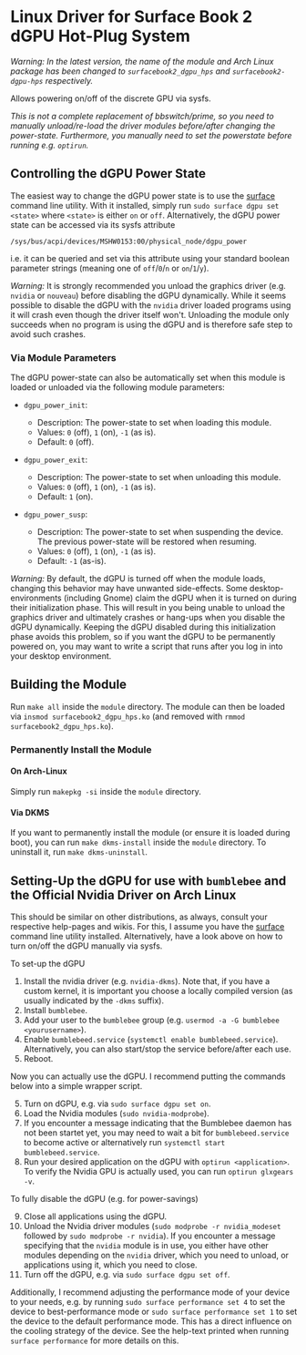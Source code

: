 # Linux Driver for Surface Book 2 dGPU Hot-Plug System

_Warning: In the latest version, the name of the module and Arch Linux package has been changed to `surfacebook2_dgpu_hps` and `surfacebook2-dgpu-hps` respectively._

Allows powering on/off of the discrete GPU via sysfs.

_This is not a complete replacement of bbswitch/prime, so you need to manually unload/re-load the driver modules before/after changing the power-state.
Furthermore, you manually need to set the powerstate before running e.g. `optirun`._

## Controlling the dGPU Power State

The easiest way to change the dGPU power state is to use the [surface](https://github.com/qzed/linux-surface-control) command line utility.
With it installed, simply run `sudo surface dgpu set <state>` where `<state>` is either `on` or `off`.
Alternatively, the dGPU power state can be accessed via its sysfs attribute
```
/sys/bus/acpi/devices/MSHW0153:00/physical_node/dgpu_power
```
i.e. it can be queried and set via this attribute using your standard boolean parameter strings (meaning one of `off`/`0`/`n` or `on`/`1`/`y`).

_Warning:_
It is strongly recommended you unload the graphics driver (e.g. `nvidia` or `nouveau`) before disabling the dGPU dynamically.
While it seems possible to disable the dGPU with the `nvidia` driver loaded programs using it will crash even though the driver itself won't.
Unloading the module only succeeds when no program is using the dGPU and is therefore safe step to avoid such crashes.

### Via Module Parameters

The dGPU power-state can also be automatically set when this module is loaded or unloaded via the following module parameters:

- `dgpu_power_init`:
  - Description: The power-state to set when loading this module.
  - Values: `0` (off), `1` (on), `-1` (as is).
  - Default: `0` (off).

- `dgpu_power_exit`:
  - Description: The power-state to set when unloading this module.
  - Values: `0` (off), `1` (on), `-1` (as is).
  - Default: `1` (on).

- `dgpu_power_susp`:
  - Description: The power-state to set when suspending the device.
    The previous power-state will be restored when resuming.
  - Values: `0` (off), `1` (on), `-1` (as is).
  - Default: `-1` (as-is).

_Warning:_
By default, the dGPU is turned off when the module loads, changing this behavior may have unwanted side-effects.
Some desktop-environments (including Gnome) claim the dGPU when it is turned on during their initialization phase.
This will result in you being unable to unload the graphics driver and ultimately crashes or hang-ups when you disable the dGPU dynamically.
Keeping the dGPU disabled during this initialization phase avoids this problem, so if you want the dGPU to be permanently powered on, you may want to write a script that runs after you log in into your desktop environment.

## Building the Module

Run `make all` inside the `module` directory.
The module can then be loaded via `insmod surfacebook2_dgpu_hps.ko` (and removed with `rmmod surfacebook2_dgpu_hps.ko`).

### Permanently Install the Module

#### On Arch-Linux

Simply run `makepkg -si` inside the `module` directory.

#### Via DKMS

If you want to permanently install the module (or ensure it is loaded during boot), you can run `make dkms-install` inside the `module` directory.
To uninstall it, run `make dkms-uninstall`.

## Setting-Up the dGPU for use with `bumblebee` and the Official Nvidia Driver on Arch Linux

This should be similar on other distributions, as always, consult your respective help-pages and wikis.
For this, I assume you have the [surface](https://github.com/qzed/linux-surface-control) command line utility installed.
Alternatively, have a look above on how to turn on/off the dGPU manually via sysfs.

To set-up the dGPU

1. Install the nvidia driver (e.g. `nvidia-dkms`).
   Note that, if you have a custom kernel, it is important you choose a locally compiled version (as usually indicated by the `-dkms` suffix).
2. Install `bumblebee`.
3. Add your user to the `bumblebee` group (e.g. `usermod -a -G bumblebee <yourusername>`).
7. Enable `bumblebeed.service` (`systemctl enable bumblebeed.service`).
   Alternatively, you can also start/stop the service before/after each use.
4. Reboot.

Now you can actually use the dGPU. I recommend putting the commands below into a simple wrapper script.

5. Turn on dGPU, e.g. via `sudo surface dgpu set on`.
6. Load the Nvidia modules (`sudo nvidia-modprobe`).
7. If you encounter a message indicating that the Bumblebee daemon has not been startet yet, you may need to wait a bit for `bumblebeed.service` to become active or alternatively run `systemctl start bumblebeed.service`.
8. Run your desired application on the dGPU with `optirun <application>`. To verify the Nvidia GPU is actually used, you can run `optirun glxgears -v`.

To fully disable the dGPU (e.g. for power-savings)

9. Close all applications using the dGPU.
10. Unload the Nvidia driver modules (`sudo modprobe -r nvidia_modeset` followed by `sudo modprobe -r nvidia`).
    If you encounter a message specifying that the `nvidia` module is in use, you either have other modules depending on the `nvidia` driver, which you need to unload, or applications using it, which you need to close.
11. Turn off the dGPU, e.g. via `sudo surface dgpu set off`.

Additionally, I recommend adjusting the performance mode of your device to your needs, e.g. by running `sudo surface performance set 4` to set the device to best-performance mode or `sudo surface performance set 1` to set the device to the default performance mode.
This has a direct influence on the cooling strategy of the device.
See the help-text printed when running `surface performance` for more details on this.
